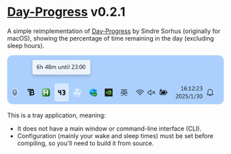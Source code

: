 # [Day-Progress](https://github.com/Somnia1337/Day-Progress) v0.2.1

A simple reimplementation of [Day-Progress](https://sindresorhus.com/day-progress) by Sindre Sorhus (originally for macOS), showing the percentage of time remaining in the day (excluding sleep hours).

<div align=center>
  <img src="https://github.com/Somnia1337/Day-Progress/blob/main/preview_v0.2.1.png?raw=true" width="664px">
</div>

This is a tray application, meaning:

- It does not have a main window or command-line interface (CLI).
- Configuration (mainly your wake and sleep times) must be set before compiling, so you'll need to build it from source.
